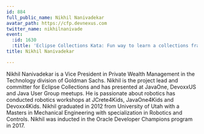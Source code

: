 ```yaml
---
id: 884
full_public_name: Nikhil Nanivadekar
avatar_path: https://cfp.devnexus.com
twitter_name: nikhilnanivade
event:
  :id: 1630
  :title: 'Eclipse Collections Kata: Fun way to learn a collections framework'
title: Nikhil Nanivadekar

---
```

Nikhil Nanivadekar is a Vice President in Private Wealth Management in the Technology division of Goldman Sachs. Nikhil is the project lead and committer for Eclipse Collections and has presented at JavaOne, DevoxxUS and Java User Group meetups. He is passionate about robotics has conducted robotics workshops at JCrete4Kids, JavaOne4Kids and Devoxx4Kids. Nikhil graduated in 2012 from University of Utah with a Masters in Mechanical Engineering with specialization in Robotics and Controls. Nikhil was inducted in the Oracle Developer Champions program in 2017.